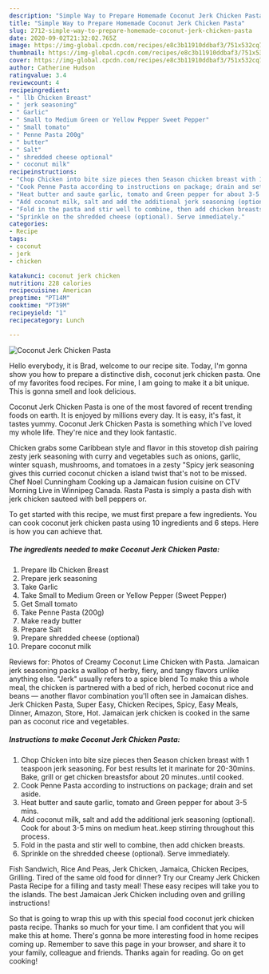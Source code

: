 ```yaml
---
description: "Simple Way to Prepare Homemade Coconut Jerk Chicken Pasta"
title: "Simple Way to Prepare Homemade Coconut Jerk Chicken Pasta"
slug: 2712-simple-way-to-prepare-homemade-coconut-jerk-chicken-pasta
date: 2020-09-02T21:32:02.765Z
image: https://img-global.cpcdn.com/recipes/e8c3b11910ddbaf3/751x532cq70/coconut-jerk-chicken-pasta-recipe-main-photo.jpg
thumbnail: https://img-global.cpcdn.com/recipes/e8c3b11910ddbaf3/751x532cq70/coconut-jerk-chicken-pasta-recipe-main-photo.jpg
cover: https://img-global.cpcdn.com/recipes/e8c3b11910ddbaf3/751x532cq70/coconut-jerk-chicken-pasta-recipe-main-photo.jpg
author: Catherine Hudson
ratingvalue: 3.4
reviewcount: 4
recipeingredient:
- " llb Chicken Breast"
- " jerk seasoning"
- " Garlic"
- " Small to Medium Green or Yellow Pepper Sweet Pepper"
- " Small tomato"
- " Penne Pasta 200g"
- " butter"
- " Salt"
- " shredded cheese optional"
- " coconut milk"
recipeinstructions:
- "Chop Chicken into bite size pieces then Season chicken breast with 1 teaspoon jerk seasoning. For best results let it marinate for 20-30mins. Bake, grill or get chicken breastsfor about 20 minutes..until cooked."
- "Cook Penne Pasta according to instructions on package; drain and set aside."
- "Heat butter and saute garlic, tomato and Green pepper for about 3-5 mins."
- "Add coconut milk, salt and add the additional jerk seasoning (optional). Cook for about 3-5 mins on medium heat..keep stirring throughout this process."
- "Fold in the pasta and stir well to combine, then add chicken breasts."
- "Sprinkle on the shredded cheese (optional). Serve immediately."
categories:
- Recipe
tags:
- coconut
- jerk
- chicken

katakunci: coconut jerk chicken 
nutrition: 228 calories
recipecuisine: American
preptime: "PT14M"
cooktime: "PT39M"
recipeyield: "1"
recipecategory: Lunch

---
```



![Coconut Jerk Chicken Pasta](https://img-global.cpcdn.com/recipes/e8c3b11910ddbaf3/751x532cq70/coconut-jerk-chicken-pasta-recipe-main-photo.jpg)

Hello everybody, it is Brad, welcome to our recipe site. Today, I'm gonna show you how to prepare a distinctive dish, coconut jerk chicken pasta. One of my favorites food recipes. For mine, I am going to make it a bit unique. This is gonna smell and look delicious.

Coconut Jerk Chicken Pasta is one of the most favored of recent trending foods on earth. It is enjoyed by millions every day. It is easy, it's fast, it tastes yummy. Coconut Jerk Chicken Pasta is something which I've loved my whole life. They're nice and they look fantastic.

Chicken grabs some Caribbean style and flavor in this stovetop dish pairing zesty jerk seasoning with curry and vegetables such as onions, garlic, winter squash, mushrooms, and tomatoes in a zesty &#34;Spicy jerk seasoning gives this curried coconut chicken a island twist that&#39;s not to be missed. Chef Noel Cunningham Cooking up a Jamaican fusion cuisine on CTV Morning Live in Winnipeg Canada. Rasta Pasta is simply a pasta dish with jerk chicken sauteed with bell peppers or.


To get started with this recipe, we must first prepare a few ingredients. You can cook coconut jerk chicken pasta using 10 ingredients and 6 steps. Here is how you can achieve that.

<!--inarticleads1-->

##### The ingredients needed to make Coconut Jerk Chicken Pasta:

1. Prepare  llb Chicken Breast
1. Prepare  jerk seasoning
1. Take  Garlic
1. Take  Small to Medium Green or Yellow Pepper (Sweet Pepper)
1. Get  Small tomato
1. Take  Penne Pasta (200g)
1. Make ready  butter
1. Prepare  Salt
1. Prepare  shredded cheese (optional)
1. Prepare  coconut milk


Reviews for: Photos of Creamy Coconut Lime Chicken with Pasta. Jamaican jerk seasoning packs a wallop of herby, fiery, and tangy flavors unlike anything else. &#34;Jerk&#34; usually refers to a spice blend To make this a whole meal, the chicken is partnered with a bed of rich, herbed coconut rice and beans — another flavor combination you&#39;ll often see in Jamaican dishes. Jerk Chicken Pasta, Super Easy, Chicken Recipes, Spicy, Easy Meals, Dinner, Amazon, Store, Hot. Jamaican jerk chicken is cooked in the same pan as coconut rice and vegetables. 

<!--inarticleads2-->

##### Instructions to make Coconut Jerk Chicken Pasta:

1. Chop Chicken into bite size pieces then Season chicken breast with 1 teaspoon jerk seasoning. For best results let it marinate for 20-30mins. Bake, grill or get chicken breastsfor about 20 minutes..until cooked.
1. Cook Penne Pasta according to instructions on package; drain and set aside.
1. Heat butter and saute garlic, tomato and Green pepper for about 3-5 mins.
1. Add coconut milk, salt and add the additional jerk seasoning (optional). Cook for about 3-5 mins on medium heat..keep stirring throughout this process.
1. Fold in the pasta and stir well to combine, then add chicken breasts.
1. Sprinkle on the shredded cheese (optional). Serve immediately.


Fish Sandwich, Rice And Peas, Jerk Chicken, Jamaica, Chicken Recipes, Grilling. Tired of the same old food for dinner? Try our Creamy Jerk Chicken Pasta Recipe for a filling and tasty meal! These easy recipes will take you to the islands. The best Jamaican Jerk Chicken including oven and grilling instructions! 

So that is going to wrap this up with this special food coconut jerk chicken pasta recipe. Thanks so much for your time. I am confident that you will make this at home. There's gonna be more interesting food in home recipes coming up. Remember to save this page in your browser, and share it to your family, colleague and friends. Thanks again for reading. Go on get cooking!
